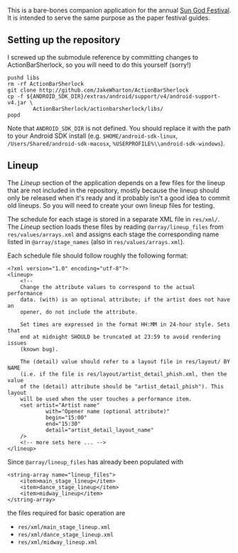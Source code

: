 This is a bare-bones companion application for the annual [Sun God Festival](
http://sungodfestival.ucsd.edu). It is intended to serve the same purpose as the
paper festival guides.

## Setting up the repository

I screwed up the submodule reference by committing changes to ActionBarSherlock,
so you will need to do this yourself (sorry!)

    pushd libs
    rm -rf ActionBarSherlock
    git clone http://github.com/JakeWharton/ActionBarSherlock
    cp -f ${ANDROID_SDK_DIR}/extras/android/support/v4/android-support-v4.jar \
            ActionBarSherlock/actionbarsherlock/libs/
    popd

Note that `ANDROID_SDK_DIR` is not defined. You should replace it with the path
to your Android SDK install (e.g. `$HOME/android-sdk-linux`,
`/Users/Shared/android-sdk-macosx`, `%USERPROFILE%\\android-sdk-windows`).

## Lineup

The _Lineup_ section of the application depends on a few files for the lineup
that are not included in the repository, mostly because the lineup should only
be released when it's ready and it probably isn't a good idea to commit old
lineups. So you will need to create your own lineup files for testing.

The schedule for each stage is stored in a separate XML file in `res/xml/`. The
_Lineup_ section loads these files by reading `@array/lineup_files` from
`res/values/arrays.xml` and assigns each stage the corresponding name listed in
`@array/stage_names` (also in `res/values/arrays.xml`).

Each schedule file should follow roughly the following format:

    <?xml version="1.0" encoding="utf-8"?>
    <lineup>
        <!--
        Change the attribute values to correspond to the actual performance
        data. (with) is an optional attribute; if the artist does not have an
        opener, do not include the attribute.

        Set times are expressed in the format HH:MM in 24-hour style. Sets that
        end at midnight SHOULD be truncated at 23:59 to avoid rendering issues
        (known bug).

        The (detail) value should refer to a layout file in res/layout/ BY NAME
        (i.e. if the file is res/layout/artist_detail_phish.xml, then the value
        of the (detail) attribute should be "artist_detail_phish"). This layout
        will be used when the user touches a performance item.
        <set artist="Artist name"
                with="Opener name (optional attribute)"
                begin="15:00"
                end="15:30"
                detail="artist_detail_layout_name"
        />
        <!-- more sets here ... -->
    </lineup>

Since `@array/lineup_files` has already been populated with

    <string-array name="lineup_files">
        <item>main_stage_lineup</item>
        <item>dance_stage_lineup</item>
        <item>midway_lineup</item>
    </string-array>

the files required for basic operation are

* `res/xml/main_stage_lineup.xml`
* `res/xml/dance_stage_lineup.xml`
* `res/xml/midway_lineup.xml`
